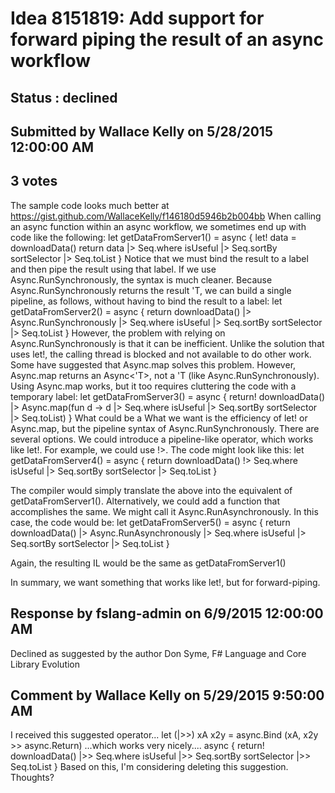 # Idea 8151819: Add support for forward piping the result of an async workflow #

## Status : declined

## Submitted by Wallace Kelly on 5/28/2015 12:00:00 AM

## 3 votes

The sample code looks much better at https://gist.github.com/WallaceKelly/f146180d5946b2b004bb
When calling an async function within an async workflow, we sometimes end up with code like the following:
let getDataFromServer1() =
async {
let! data = downloadData()
return
data
|> Seq.where isUseful
|> Seq.sortBy sortSelector
|> Seq.toList
}
Notice that we must bind the result to a label and then pipe the result using that label.
If we use Async.RunSynchronously, the syntax is much cleaner. Because Async.RunSynchronously returns the result 'T, we can build a single pipeline, as follows, without having to bind the result to a label:
let getDataFromServer2() =
async {
return
downloadData()
|> Async.RunSynchronously
|> Seq.where isUseful
|> Seq.sortBy sortSelector
|> Seq.toList
}
However, the problem with relying on Async.RunSynchronously is that it can be inefficient. Unlike the solution that uses let!, the calling thread is blocked and not available to do other work.
Some have suggested that Async.map solves this problem. However, Async.map returns an Async<'T>, not a 'T (like Async.RunSynchronously). Using Async.map works, but it too requires cluttering the code with a temporary label:
let getDataFromServer3() =
async {
return!
downloadData()
|> Async.map(fun d ->
d
|> Seq.where isUseful
|> Seq.sortBy sortSelector
|> Seq.toList)
}
What could be a
What we want is the efficiency of let! or Async.map, but the pipeline syntax of Async.RunSynchronously.
There are several options. We could introduce a pipeline-like operator, which works like let!. For example, we could use !>. The code might look like this:
let getDataFromServer4() =
async {
return
downloadData()
!> Seq.where isUseful
|> Seq.sortBy sortSelector
|> Seq.toList
}

The compiler would simply translate the above into the equivalent of getDataFromServer1().
Alternatively, we could add a function that accomplishes the same. We might call it Async.RunAsynchronously. In this case, the code would be:
let getDataFromServer5() =
async {
return
downloadData()
|> Async.RunAsynchronously
|> Seq.where isUseful
|> Seq.sortBy sortSelector
|> Seq.toList
}

Again, the resulting IL would be the same as getDataFromServer1()

In summary, we want something that works like let!, but for forward-piping.

## Response by fslang-admin on 6/9/2015 12:00:00 AM

Declined as suggested by the author
Don Syme, F# Language and Core Library Evolution


## Comment by Wallace Kelly on 5/29/2015 9:50:00 AM

I received this suggested operator...
let (|>>) xA x2y = async.Bind (xA, x2y >> async.Return)
...which works very nicely....
async {
return! downloadData()
|>> Seq.where isUseful
|>> Seq.sortBy sortSelector
|>> Seq.toList
}
Based on this, I'm considering deleting this suggestion. Thoughts?
